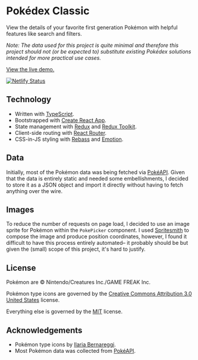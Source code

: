 # Pokédex Classic

View the details of your favorite first generation Pokémon with helpful features like search and filters.

_Note: The data used for this project is quite minimal and therefore this project should not (or be expected to) substitute existing Pokédex solutions intended for more practical use cases._

[View the live demo.](https://pokedexclassic.netlify.com)

[![Netlify Status](https://api.netlify.com/api/v1/badges/f378aae5-469f-46e9-9db5-25d3c6f186f4/deploy-status)](https://app.netlify.com/sites/pokedexclassic/deploys)

## Technology

- Written with [TypeScript](https://www.typescriptlang.org/).
- Bootstrapped with [Create React App](https://github.com/facebook/create-react-app).
- State management with [Redux](https://github.com/reduxjs/redux) and [Redux Toolkit](https://github.com/reduxjs/redux-toolkit).
- Client-side routing with [React Router](https://github.com/ReactTraining/react-router).
- CSS-in-JS styling with [Rebass](https://github.com/rebassjs/rebass) and [Emotion](https://github.com/emotion-js/emotion).

## Data

Initially, most of the Pokémon data was being fetched via [PokéAPI](https://pokeapi.co/). Given that the data is entirely static and needed some embellishments, I decided to store it as a JSON object and import it directly without having to fetch anything over the wire.

## Images

To reduce the number of requests on page load, I decided to use an image sprite for Pokémon within the `PokePicker` component. I used [Spritesmith](https://github.com/twolfson/spritesmith) to compose the image and produce position coordinates, however, I found it difficult to have this process entirely automated&ndash; it probably should be but given the (small) scope of this project, it's hard to justify.

## License

Pokémon are &copy; Nintendo/Creatures Inc./GAME FREAK Inc.

Pokémon type icons are governed by the [Creative Commons Attribution 3.0 United States](https://creativecommons.org/licenses/by/3.0/us) license.

Everything else is governed by the [MIT](https://opensource.org/licenses/MIT) license.

## Acknowledgements

- Pokémon type icons by [Ilaria Bernareggi](https://thenounproject.com/ilariabernareggi).
- Most Pokémon data was collected from [PokéAPI](https://pokeapi.co/).
